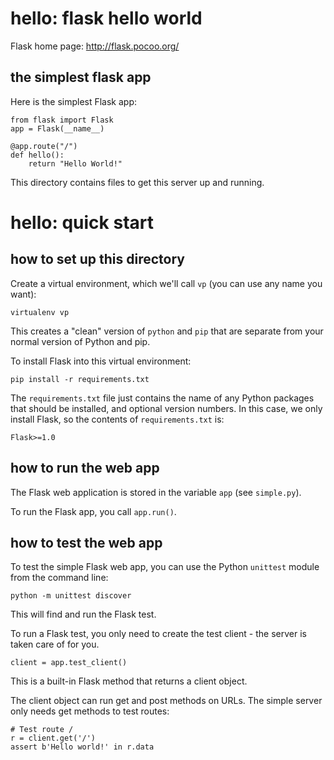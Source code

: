 # hello: flask hello world

Flask home page: <http://flask.pocoo.org/>

## the simplest flask app

Here is the simplest Flask app:

```
from flask import Flask
app = Flask(__name__)

@app.route("/")
def hello():
    return "Hello World!"
```

This directory contains files to get this server up and running.

# hello: quick start

## how to set up this directory

Create a virtual environment, which we'll call `vp` (you can use any name you want):

```
virtualenv vp
```

This creates a "clean" version of `python` and `pip` that are separate from your 
normal version of Python and pip.

To install Flask into this virtual environment:

```
pip install -r requirements.txt
```

The `requirements.txt` file just contains the name of any Python packages
that should be installed, and optional version numbers. In this case, we
only install Flask, so the contents of `requirements.txt` is:

```
Flask>=1.0
``` 

## how to run the web app

The Flask web application is stored in the variable `app` (see `simple.py`).

To run the Flask app, you call `app.run()`.


## how to test the web app

To test the simple Flask web app, you can use the Python `unittest` module from
the command line:

```
python -m unittest discover
```

This will find and run the Flask test.

To run a Flask test, you only need to create the test client - the server is taken
care of for you.

```
client = app.test_client()
```

This is a built-in Flask method that returns a client object.

The client object can run get and post methods on URLs.
The simple server only needs get methods to test routes:

```
# Test route /
r = client.get('/')
assert b'Hello world!' in r.data
```



